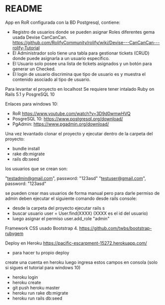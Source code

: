 # README

App en RoR configurada con la BD Postgresql, contiene:

- Registro de usuarios donde se pueden asignar Roles diferentes gema usada Devise CanCanCan. https://github.com/RolifyCommunity/rolify/wiki/Devise---CanCanCan---rolify-Tutorial
- El Administrador solo tiene una tabla para gestionar tickets (CRUD) donde puede asignarla a un usuario específico.
- El Usuario solo posee una lista de tickets asignados y un botón para generar un Checked.
- El login de usuario discrimina que tipo de usuario es y muestra el contenido asociado al tipo de usuario.

Para levantar el proyecto en localhost Se requiere tener intalado Ruby on Rails 5.1 y PosgreSQL 10 

Enlaces para windows 10:
	
- RoR https://www.youtube.com/watch?v=3D9d0wmwHVQ
- PosgreSQL 10: https://www.postgresql.org/download/
- PgAdmin: https://www.pgadmin.org/download/

Una vez levantado clonar el proyecto y ejecutar dentro de la carpeta del proyecto:

- bundle install
- rake db:migrate
- rails db:seed

los usuarios que se crean son:

"testadmin@gmail.com", password: "123asd"
"testuser@gmail.com", password: "123asd"

se pueden crear mas usuarios de forma manual pero para darle permiso de admin deben ejecutar el siguiente comando desde rails console:

- desde la carpeta del proyecto ejecutar rails s
- buscar usuario user = User.find(XXXX) (XXXX es el id del usuario)
- luego asignar el permiso user.add_role "admin"

Framework CSS usado Bootstrap 4.
https://github.com/twbs/bootstrap-rubygem

Deploy en Heroku https://pacific-escarpment-15272.herokuapp.com/

- para hacer tu propio deploy

create una cuenta en heroku luego ingresa estos campos en consola (solo si sigues el tutorial para windows 10)

- heroku login
- heroku create
- git push heroku master
- heroku run rake db:migrate
- heroku run rails db:seed

